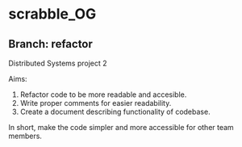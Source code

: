 # scrabble_OG
## Branch: refactor
Distributed Systems project 2

Aims:
1. Refactor code to be more readable and accesible.
2. Write proper comments for easier readability.
3. Create a document describing functionality of codebase.

In short, make the code simpler and more accessible for other team members.